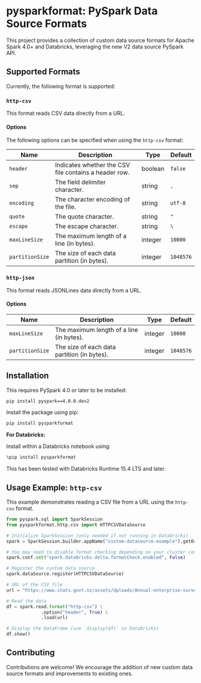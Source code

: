 # pysparkformat: PySpark Data Source Formats

This project provides a collection of custom data source formats for Apache Spark 4.0+ and Databricks, 
leveraging the new V2 data source PySpark API.  

## Supported Formats

Currently, the following format is supported:

### `http-csv`

This format reads CSV data directly from a URL.

#### Options

The following options can be specified when using the `http-csv` format:

| Name            | Description                                           | Type    | Default   |
|-----------------|-------------------------------------------------------|---------|-----------|
| `header`        | Indicates whether the CSV file contains a header row. | boolean | `false`   |
| `sep`           | The field delimiter character.                        | string  | `,`       |
| `encoding`      | The character encoding of the file.                   | string  | `utf-8`   |
| `quote`         | The quote character.                                  | string  | `"`       |
| `escape`        | The escape character.                                 | string  | `\`       |
| `maxLineSize`   | The maximum length of a line (in bytes).              | integer | `10000`   |
| `partitionSize` | The size of each data partition (in bytes).           | integer | `1048576` |


### `http-json`
This format reads JSONLines data directly from a URL.

#### Options
| Name            | Description                                 | Type    | Default   |
|-----------------|---------------------------------------------|---------|-----------|
| `maxLineSize`   | The maximum length of a line (in bytes).    | integer | `10000`   |
| `partitionSize` | The size of each data partition (in bytes). | integer | `1048576` |

## Installation

This requires PySpark 4.0 or later to be installed:

```bash
pip install pyspark==4.0.0.dev2
```

Install the package using pip:

```bash
pip install pysparkformat
```


**For Databricks:**

Install within a Databricks notebook using:

```python
%pip install pysparkformat
```
This has been tested with Databricks Runtime 15.4 LTS and later.


## Usage Example: `http-csv`

This example demonstrates reading a CSV file from a URL using the `http-csv` format.

```python
from pyspark.sql import SparkSession
from pysparkformat.http.csv import HTTPCSVDataSource

# Initialize SparkSession (only needed if not running in Databricks)
spark = SparkSession.builder.appName("custom-datasource-example").getOrCreate()

# You may need to disable format checking depending on your cluster configuration
spark.conf.set("spark.databricks.delta.formatCheck.enabled", False)

# Register the custom data source
spark.dataSource.register(HTTPCSVDataSource)

# URL of the CSV file
url = "https://www.stats.govt.nz/assets/Uploads/Annual-enterprise-survey/Annual-enterprise-survey-2023-financial-year-provisional/Download-data/annual-enterprise-survey-2023-financial-year-provisional.csv"

# Read the data
df = spark.read.format("http-csv") \
             .option("header", True) \
             .load(url)

# Display the DataFrame (use `display(df)` in Databricks)
df.show()
```

## Contributing

Contributions are welcome! 
We encourage the addition of new custom data source formats and improvements to existing ones.
